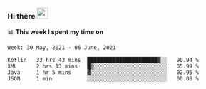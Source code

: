 ### Hi there <a href="https://www.gautamkrishnar.com/"><img src="https://media.giphy.com/media/hvRJCLFzcasrR4ia7z/giphy.gif" width="25px"></a>

📊 **This week I spent my time on**

<!--START_SECTION:waka-->
```text
Week: 30 May, 2021 - 06 June, 2021

Kotlin   33 hrs 43 mins  ██████████████████████▓░░   90.94 % 
XML      2 hrs 13 mins   █▒░░░░░░░░░░░░░░░░░░░░░░░   05.99 % 
Java     1 hr 5 mins     ▓░░░░░░░░░░░░░░░░░░░░░░░░   02.95 % 
JSON     1 min           ░░░░░░░░░░░░░░░░░░░░░░░░░   00.08 % 
```
<!--END_SECTION:waka-->
